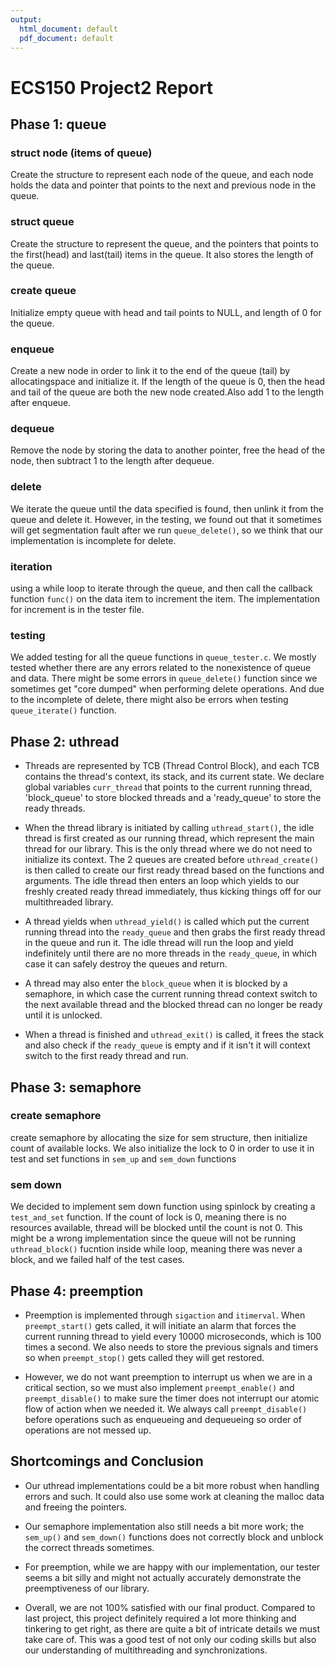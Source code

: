 ```yaml
---
output:
  html_document: default
  pdf_document: default
---
```

# **ECS150 Project2 Report**

## Phase 1: queue

### struct node (items of queue)
Create the structure to represent each node of the queue, and each node holds 
the data and pointer that points to the next and previous node in the queue.

### struct queue
Create the structure to represent the queue, and the pointers that points to the
first(head) and last(tail) items in the queue. It also stores the length of the
queue.

### create queue
Initialize empty queue with head and tail points to NULL, and length of 0 for 
the queue.

### enqueue
Create a new node in order to link it to the end of the queue (tail) by 
allocatingspace and initialize it. If the length of the queue is 0, then the 
head and tail of the queue are both the new node created.Also add 1 to the 
length after enqueue.

### dequeue
Remove the node by storing the data to another pointer, free the head of the 
node, then subtract 1 to the length after dequeue.

### delete
We iterate the queue until the data specified is found, then unlink it from the
queue and delete it. However, in the testing, we found out that it sometimes
will get segmentation fault after we run `queue_delete()`, so we think that 
our implementation is incomplete for delete.

### iteration
using a while loop to iterate through the queue, and then call the callback 
function `func()` on the data item to increment the item. The implementation for
increment is in the tester file.

### testing
We added testing for all the queue functions in `queue_tester.c`. We mostly 
tested whether there are any errors related to the nonexistence of queue and 
data. There might be some errors in `queue_delete()` function since we sometimes
get "core dumped" when performing delete operations. And due to the incomplete 
of delete, there might also be errors when testing `queue_iterate()` function.

## Phase 2: uthread
* Threads are represented by TCB (Thread Control Block), and each TCB contains 
the thread's context, its stack, and its current state. We declare global 
variables `curr_thread` that points to the current running thread, 'block_queue'
to store blocked threads and a 'ready_queue' to store the ready threads. 

* When the thread library is initiated by calling `uthread_start()`, the idle 
thread is first created as our running thread, which represent the main thread 
for our library. This is the only thread where we do not need to initialize its 
context. The 2 queues are created before `uthread_create()` is then called to 
create our first ready thread based on the functions and arguments. The idle 
thread then enters an loop which yields to our freshly created ready thread 
immediately, thus kicking things off for our multithreaded library. 

* A thread yields when `uthread_yield()` is called which put the current running
thread into the `ready_queue` and then grabs the first ready thread in the queue
and run it. The idle thread will run the loop and yield indefinitely until there
are no more threads in the `ready_queue`, in which case it can safely destroy 
the queues and return. 

* A thread may also enter the `block_queue` when it is blocked by a semaphore, 
in which case the current running thread context switch to the next available 
thread and the blocked thread can no longer be ready until it is unlocked. 

* When a thread is finished and `uthread_exit()` is called, it frees the stack 
and also check if the `ready_queue` is empty and if it isn't it will context 
switch to the first ready thread and run.

## Phase 3: semaphore

### create semaphore
create semaphore by allocating the size for sem structure, then initialize count
of available locks. We also initialize the lock to 0 in order to use it in 
test and set functions in `sem_up` and `sem_down` functions

### sem down 
We decided to implement sem down function using spinlock by creating a 
`test_and_set` function. If the count of lock is 0, meaning there is no 
resources available, thread will be blocked until the count is not 0. This might
be a wrong implementation since the queue will not be running `uthread_block()`
fucntion inside while loop, meaning there was never a block, and we failed half 
of the test cases. 

## Phase 4: preemption
* Preemption is implemented through `sigaction` and `itimerval`. When 
`preempt_start()` gets called, it will initiate an alarm that forces the current
running thread to yield every 10000 microseconds, which is 100 times a second. 
We also needs to store the previous signals and timers so when `preempt_stop()` 
gets called they will get restored. 

* However, we do not want preemption to interrupt us when we are in a critical 
section, so we must also implement `preempt_enable()` and `preempt_disable()` 
to make sure the timer does not interrupt our atomic flow of action when we 
needed it. We always call `preempt_disable()` before operations such as 
enqueueing and dequeueing so order of operations are not messed up.

## Shortcomings and Conclusion
* Our uthread implementations could be a bit more robust when handling errors 
and such. It could also use some work at cleaning the malloc data and freeing 
the pointers. 

* Our semaphore implementation also still needs a bit more work; the `sem_up()` 
and `sem_down()` functions does not correctly block and unblock the correct 
threads sometimes. 

* For preemption, while we are happy with our implementation, our tester seems 
a bit silly and might not actually accurately demonstrate the preemptiveness of
our library. 

* Overall, we are not 100% satisfied with our final product. Compared to last 
project, this project definitely required a lot more thinking and tinkering to 
get right, as there are quite a bit of intricate details we must take care of. 
This was a good test of not only our coding skills but also our understanding of
multithreading and synchronizations.
